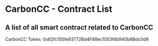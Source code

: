 # CarbonCC - Contract List

A list of all smart contract related to CarbonCC
---
CarbonCC Token: 0x62fc155fe93772Bd4F88ec1053f4b940b8Bdc0d8

